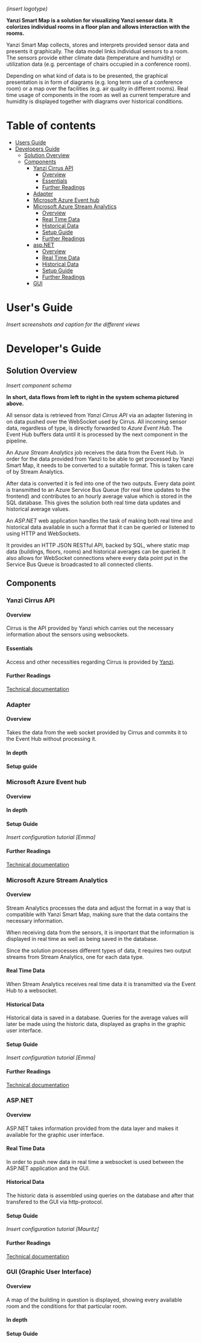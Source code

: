 *(insert logotype)*

**Yanzi Smart Map is a solution for visualizing Yanzi sensor data. It colorizes individual
rooms in a floor plan and allows interaction with the rooms.**

Yanzi Smart Map collects, stores and interprets provided sensor data and presents it graphically.
The data model links individual sensors to a room. The sensors provide either climate data
(temperature and humidity) or utilization data (e.g. percentage of chairs occupied in a conference room).

Depending on what kind of data is to be presented, the graphical presentation is in form of
diagrams (e.g. long term use of a conference room) or a map over the facilities (e.g. air quality
in different rooms). Real time usage of components in the room as well as current temperature
and humidity is displayed together with diagrams over historical conditions.

# Table of contents
- [Users Guide](#id-usersguide)
- [Developers Guide](#id-developersguide)
    - [Solution Overview](#id-solutionsoverview)
    - [Components](#id-components)
        - [Yanzi Cirrus API](#id-cirrus)
            - [Overview](#id-cirrusoverview)
            - [Essentials](#id-yanziessentials)
            - [Further Readings](#id-yanzifurtherreadings)
        - [Adapter](#id-adapter)
        - [Microsoft Azure Event hub](#id-eventhub)
        - [Microsoft Azure Stream Analytics](#id-streamanalytics)
            - [Overview](#id-streamanalyticsoverview)
            - [Real Time Data](#id-streamanalyticsrtdata)
            - [Historical Data](#id-streamanalyticshdata)
            - [Setup Guide](#id-streamanalyticssetupguide)
            - [Further Readings](#id-streamanalyticsfurtherreadings)
        - [asp.NET](#id-aspnet)
            - [Overview](#id-aspnetoverview)
            - [Real Time Data](#id-aspnetrtdata)
            - [Historical Data](#id-aspnethdata)
            - [Setup Guide](#id-aspnetsetupguide)
            - [Further Readings](#id-aspnetfurtherreadings)
        - [GUI](#gui)

# User's Guide <a name="usersguide"></a>

*Insert screenshots and caption for the different views*

# Developer's Guide <a name="developersguide"></a>

## Solution Overview <a name="solutionoverview"></a>

*Insert component schema*

**In short, data flows from left to right in the system schema pictured above.**

All sensor data is retrieved from *Yanzi Cirrus API* via an adapter listening in on data pushed over the WebSocket used by Cirrus. All incoming sensor data, regardless of type, is directly forwarded to *Azure Event Hub*.
The Event Hub buffers data until it is processed by the next component in the pipeline.

An *Azure Stream Analytics* job receives the data from the Event Hub. In order for the data
provided from Yanzi to be able to get processed by Yanzi Smart Map, it needs to be converted to a
suitable format. This is taken care of by Stream Analytics.

After data is converted it is fed into one of the two outputs. Every data point is transmitted to an Azure Service Bus Queue (for real time updates to the frontend) and contributes to an hourly average value which is stored in the SQL database. This gives the solution both real time data updates and historical average values.

An *ASP.NET* web application handles the task of making both real time and historical data available in such a format that it can be queried or listened to using HTTP and WebSockets.

It provides an HTTP JSON RESTful API, backed by SQL, where static map data (buildings, floors, rooms) and historical averages can be queried. It also allows for WebSocket connections where every data point put in the Service Bus Queue is broadcasted to all connected clients.

## Components <a name="components"></a>

### Yanzi Cirrus API <a name="cirrus"></a>

#### Overview <a name="cirrusoverview"></a>

Cirrus is the API provided by Yanzi which carries out the necessary information about the sensors using websockets.

#### Essentials <a name="yanziessentials"></a>

Access and other necessities regarding Cirrus is provided by [Yanzi](http://www.yanzinetworks.com/).

#### Further Readings <a name="yanzifurtherreadings"></a>

[Technical documentation](http://www.yanzinetworks.com/pdf/product-brief/product-brief-890-07065-cirrus-iot-solution-smart-building-ibm-v01pa3.pdf)

### Adapter <a name="adapter"></a>

#### Overview

Takes the data from the web socket provided by Cirrus and commits it to the Event Hub without
processing it.

#### In depth

#### Setup guide

### Microsoft Azure Event hub <a name="eventhub"></a>

#### Overview

#### In depth

#### Setup Guide

*Insert configuration tutorial [Emma]*

#### Further Readings

[Technical documentation](https://azure.microsoft.com/documentation/services/events-hubs/)

### Microsoft Azure Stream Analytics <a name="streamanalytics"></a>

#### Overview <a name="streamanalyticsoverview"></a>

Stream Analytics processes the data and adjust the format in a way that is compatible with Yanzi
Smart Map, making sure that the data contains the necessary information.

When receiving data from the sensors, it is important that the information is displayed in real
time as well as being saved in the database.

Since the solution processes different types of data, it requires two output streams from Stream
Analytics, one for each data type.

#### Real Time Data  <a name="streamanalyticsrtdata"></a>

When Stream Analytics receives real time data it is transmitted via the Event Hub to a websocket.

#### Historical Data <a name="streamanalyticshdata"></a>

Historical data is saved in a database. Queries for the average values will later be made using the historic data,
displayed as graphs in the graphic user interface.

#### Setup Guide <a name="streamanalyticssetup"></a>

*Insert configuration tutorial [Emma]*

#### Further Readings <a name="streamanalyticsfurtherreadings"></a>

[Technical documentation](https://azure.microsoft.com/sv-se/documentation/services/stream-analytics/)

### ASP.NET <a name="aspnet"></a>

#### Overview

ASP.NET takes information provided from the data layer and makes it available for the graphic user
interface.

#### Real Time Data  <a name="aspnetrtdata"></a>

In order to push new data in real time a websocket is used between the ASP.NET
application and the GUI.

#### Historical Data <a name="aspnethdata"></a>

The historic data is assembled using queries on the database and after
that transfered to the GUI via http-protocol.

#### Setup Guide <a name="aspnetsetupguide"></a>

*Insert configuration tutorial [Mauritz]*

#### Further Readings <a name="aspnetfurtherreadings"></a>

[Technical documentation](https://docs.asp.net/)

### GUI (Graphic User Interface) <a name="gui"></a>

#### Overview

A map of the building in question is displayed, showing every available room and the conditions
for that particular room.

#### In depth

#### Setup Guide